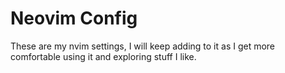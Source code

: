# Neovim Config

These are my nvim settings, I will keep adding to it as I get more comfortable using it and exploring stuff I like.
